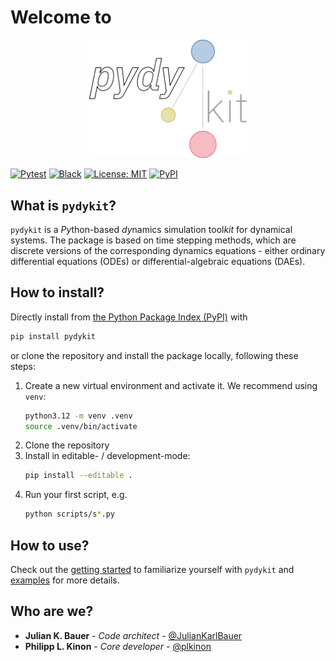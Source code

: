 

# Welcome to
<p align="center">
  <a href="https://github.com/pydykit/pydykit"><img alt="pydykit" src="https://raw.githubusercontent.com/pydykit/pydykit/main/docs/assets/banner.png" width="50%"></a>
</p>

[![Pytest](https://github.com/pydykit/pydykit/actions/workflows/pytest.yml/badge.svg)](https://github.com/pydykit/pydykit/actions/workflows/pytest.yml)
[![Black](https://img.shields.io/badge/code%20style-black-000000.svg)](https://github.com/psf/black)
[![License: MIT](https://img.shields.io/badge/License-MIT-yellow.svg)](LICENSE)
[![PyPI](https://img.shields.io/pypi/v/pydykit)](https://pypi.org/project/pydykit)


## What is `pydykit`?

`pydykit` is a *Py*thon-based *dy*namics simulation tool*kit* for dynamical systems. The package is based on time stepping methods, which are discrete versions of the corresponding dynamics equations - either ordinary differential equations (ODEs) or differential-algebraic equations (DAEs).

## How to install?

Directly install from
[the Python Package Index (PyPI)](https://pypi.org/project/pydykit/)
with

```bash linenums="0"
pip install pydykit
```

or clone the repository and install the package locally, following these steps:

1. Create a new virtual environment and activate it.
   We recommend using `venv`:
   ```bash linenums="0"
   python3.12 -m venv .venv
   source .venv/bin/activate
   ```
2. Clone the repository
3. Install in editable- / development-mode:
   ```bash linenums="0"
   pip install --editable .
   ```
4. Run your first script, e.g.
   ```bash linenums="0"
   python scripts/s*.py
   ```

## How to use?

Check out the
[getting started](getting_started.md) to familiarize yourself with `pydykit`
and
[examples](examples/pendulum_3d.md) for more details.


## Who are we?

- **Julian K. Bauer** - _Code architect_ - [@JulianKarlBauer](https://github.com/JulianKarlBauer)
- **Philipp L. Kinon** - _Core developer_ - [@plkinon](https://github.com/plkinon)
